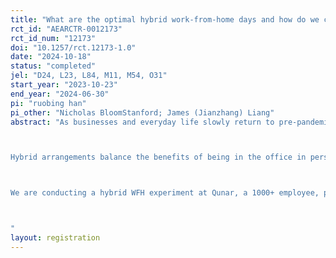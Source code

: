 ```yaml
---
title: "What are the optimal hybrid work-from-home days and how do we coordinate it"
rct_id: "AEARCTR-0012173"
rct_id_num: "12173"
doi: "10.1257/rct.12173-1.0"
date: "2024-10-18"
status: "completed"
jel: "D24, L23, L84, M11, M54, O31"
start_year: "2023-10-23"
end_year: "2024-06-30"
pi: "ruobing han"
pi_other: "Nicholas BloomStanford; James (Jianzhang) Liang"
abstract: "As businesses and everyday life slowly return to pre-pandemic activity, one point is becoming clear: The home office isn’t about to shut down. In his research and discussions with hundreds of managers across different industries, Prof.Nicholas Bloom finds that about 70 percent of firms — from tiny companies to massive multinationals like Apple, Google, Citi, and HSBC — plan to implement some form of hybrid working arrangements so their employees can divide their time between collaborating with colleagues on-site and working from home.

Hybrid arrangements balance the benefits of being in the office in person — greater ability to collaborate, innovate, and build a culture — with the benefits of quiet and the lack of commuting that comes from working from home. There is a big question of how many days and also what happens if you have MF together.

We are conducting a hybrid WFH experiment at Qunar, a 1000+ employee, public-listed Chinese travel agency. 800 qualified managerial and IT-professional employees form more than 50 project teams, and the teams were randomly assigned into four groups (0 days WFH – control; 1 day WFH – Friday; 2 days WFH – Wednesday and Friday; 3 days WFH – Monday Wednesday and Friday), either to exercise this hybrid working option or in the office for 9 months.

"
layout: registration
---
```


